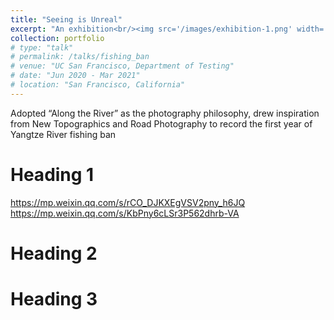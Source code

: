 ```yaml
---
title: "Seeing is Unreal"
excerpt: "An exhibition<br/><img src='/images/exhibition-1.png' width='800'>"
collection: portfolio
# type: "talk"
# permalink: /talks/fishing_ban
# venue: "UC San Francisco, Department of Testing"
# date: "Jun 2020 - Mar 2021"
# location: "San Francisco, California"
---
```


Adopted “Along the River” as the photography philosophy, drew inspiration from New Topographics and Road Photography to record the first year of Yangtze River fishing ban

Heading 1
======
https://mp.weixin.qq.com/s/rCO_DJKXEgVSV2pny_h6JQ
https://mp.weixin.qq.com/s/KbPny6cLSr3P562dhrb-VA

Heading 2
======

Heading 3
======